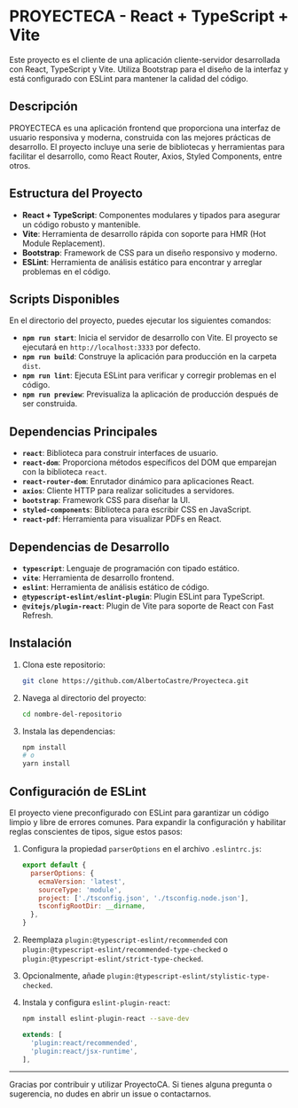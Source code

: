 # PROYECTECA - React + TypeScript + Vite

Este proyecto es el cliente de una aplicación cliente-servidor desarrollada con React, TypeScript y Vite. Utiliza Bootstrap para el diseño de la interfaz y está configurado con ESLint para mantener la calidad del código.

## Descripción

PROYECTECA es una aplicación frontend que proporciona una interfaz de usuario responsiva y moderna, construida con las mejores prácticas de desarrollo. El proyecto incluye una serie de bibliotecas y herramientas para facilitar el desarrollo, como React Router, Axios, Styled Components, entre otros.

## Estructura del Proyecto

- **React + TypeScript**: Componentes modulares y tipados para asegurar un código robusto y mantenible.
- **Vite**: Herramienta de desarrollo rápida con soporte para HMR (Hot Module Replacement).
- **Bootstrap**: Framework de CSS para un diseño responsivo y moderno.
- **ESLint**: Herramienta de análisis estático para encontrar y arreglar problemas en el código.

## Scripts Disponibles

En el directorio del proyecto, puedes ejecutar los siguientes comandos:

- **`npm run start`**: Inicia el servidor de desarrollo con Vite. El proyecto se ejecutará en `http://localhost:3333` por defecto.
- **`npm run build`**: Construye la aplicación para producción en la carpeta `dist`.
- **`npm run lint`**: Ejecuta ESLint para verificar y corregir problemas en el código.
- **`npm run preview`**: Previsualiza la aplicación de producción después de ser construida.

## Dependencias Principales

- **`react`**: Biblioteca para construir interfaces de usuario.
- **`react-dom`**: Proporciona métodos específicos del DOM que emparejan con la biblioteca `react`.
- **`react-router-dom`**: Enrutador dinámico para aplicaciones React.
- **`axios`**: Cliente HTTP para realizar solicitudes a servidores.
- **`bootstrap`**: Framework CSS para diseñar la UI.
- **`styled-components`**: Biblioteca para escribir CSS en JavaScript.
- **`react-pdf`**: Herramienta para visualizar PDFs en React.


## Dependencias de Desarrollo

- **`typescript`**: Lenguaje de programación con tipado estático.
- **`vite`**: Herramienta de desarrollo frontend.
- **`eslint`**: Herramienta de análisis estático de código.
- **`@typescript-eslint/eslint-plugin`**: Plugin ESLint para TypeScript.
- **`@vitejs/plugin-react`**: Plugin de Vite para soporte de React con Fast Refresh.

## Instalación

1. Clona este repositorio:
    ```bash
    git clone https://github.com/AlbertoCastre/Proyecteca.git
    ```

2. Navega al directorio del proyecto:
    ```bash
    cd nombre-del-repositorio
    ```

3. Instala las dependencias:
    ```bash
    npm install
    # o
    yarn install
    ```

## Configuración de ESLint

El proyecto viene preconfigurado con ESLint para garantizar un código limpio y libre de errores comunes. Para expandir la configuración y habilitar reglas conscientes de tipos, sigue estos pasos:

1. Configura la propiedad `parserOptions` en el archivo `.eslintrc.js`:

    ```js
    export default {
      parserOptions: {
        ecmaVersion: 'latest',
        sourceType: 'module',
        project: ['./tsconfig.json', './tsconfig.node.json'],
        tsconfigRootDir: __dirname,
      },
    }
    ```

2. Reemplaza `plugin:@typescript-eslint/recommended` con `plugin:@typescript-eslint/recommended-type-checked` o `plugin:@typescript-eslint/strict-type-checked`.

3. Opcionalmente, añade `plugin:@typescript-eslint/stylistic-type-checked`.

4. Instala y configura `eslint-plugin-react`:

    ```bash
    npm install eslint-plugin-react --save-dev
    ```

    ```js
    extends: [
      'plugin:react/recommended',
      'plugin:react/jsx-runtime',
    ],
    ```


---

Gracias por contribuir y utilizar ProyectoCA. Si tienes alguna pregunta o sugerencia, no dudes en abrir un issue o contactarnos.
